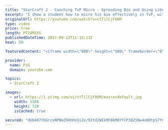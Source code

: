 ```yaml
---
title: "StarCraft 2 - Coaching TvP Micro - Spreading Bio and Using Liberators"
excerpt: "I show a student how to micro his bio effectively in TvP, without needing super high apm! -- Watch live at https://www.twitch.tv/x5_pig"
originalUrl: https://youtube.com/watch?v=ctTilCjF86M
type: video
price: Free
length: PT24M55S
publishedDateTime: 2017-09-12T11:32:13Z
heat: 50

featuredContent: "<iframe width=\"800\" height=\"500\" frameborder=\"0\" src=\"https://www.youtube.com/embed/ctTilCjF86M\" allow=\"accelerometer; autoplay; encrypted-media; gyroscope; picture-in-picture\" allowfullscreen></iframe>"

provider:
  name: PiG
  domain: youtube.com

topics:
  - StarCraft 2

images:
  - url: https://i.ytimg.com/vi/ctTilCjF86M/maxresdefault.jpg
    width: 1280
    height: 720
    isCached: true

secured: "dUU4O7YbGrzvNPNmZ9XhHsSi2o/9Jtd2WIkMFBkMDYYCP3Q25Nw4oHDtpS7YotW+KyioqSgENQd2rUGha5HeNYbI+7f4PQrMsScyZvd5Xj313KMgwo70S6UMznuzRgS6/Pc1pYXpr4zLOJzQrJHQtbkdIo15iQoQU80Y3vo7Z9MI9PK80vt8/tq1Bl2m9mDv0uhbgTceUjUaML8URgPLGrAVyybm2uCL03Zf4FQrbal665B6kRlZ+fGumcxt2cZCwLW0332uL8KG63J+GJMKC6/X6TZE7dYmzCCKbMUCLWWuftETRySWcs2xC2zlfXd4qQSOKoVEx0O0Hrq4JVUDfX9fwKV+8txGQobGnlw9FYtVnugrPCuOCxHuPwgqsRJwPeEdMC3V30WuUd5/9Fpw/6td5kMIIefwHyhU+N24JzU=;OC56f61rm9dZ21NNWxik8w=="
---
```


